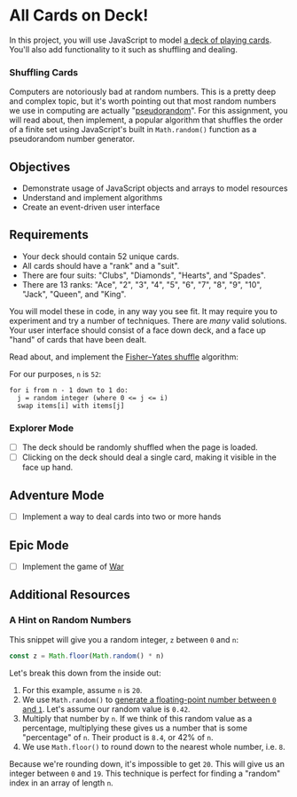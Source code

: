 # All Cards on Deck!

In this project, you will use JavaScript to model [a deck of playing cards](https://en.wikipedia.org/wiki/standard_52-card_deck). You'll also add functionality to it such as shuffling and dealing.

### Shuffling Cards

Computers are notoriously bad at random numbers. This is a pretty deep and complex topic, but it's worth pointing out that most random numbers we use in computing are actually "[pseudorandom](https://en.wikipedia.org/wiki/pseudorandomness)". For this assignment, you will read about, then implement, a popular algorithm that shuffles the order of a finite set using JavaScript's built in `Math.random()` function as a pseudorandom number generator.

## Objectives

- Demonstrate usage of JavaScript objects and arrays to model resources
- Understand and implement algorithms
- Create an event-driven user interface

## Requirements

- Your deck should contain 52 unique cards.
- All cards should have a "rank" and a "suit".
- There are four suits: "Clubs", "Diamonds", "Hearts", and "Spades".
- There are 13 ranks: "Ace", "2", "3", "4", "5", "6", "7", "8", "9", "10", "Jack", "Queen", and "King".

You will model these in code, in any way you see fit. It may require you to experiment and try a number of techniques. There are _many_ valid solutions. Your user interface should consist of a face down deck, and a face up "hand" of cards that have been dealt.

Read about, and implement the [Fisher–Yates shuffle](https://en.wikipedia.org/wiki/Fisher%E2%80%93Yates_shuffle) algorithm:

For our purposes, `n` is `52`:

```
for i from n - 1 down to 1 do:
  j = random integer (where 0 <= j <= i)
  swap items[i] with items[j]
```

### Explorer Mode

- [ ] The deck should be randomly shuffled when the page is loaded.
- [ ] Clicking on the deck should deal a single card, making it visible in the face up hand.

## Adventure Mode

- [ ] Implement a way to deal cards into two or more hands

## Epic Mode

- [ ] Implement the game of [War][1]

[1]: https://en.wikipedia.org/wiki/War_(card_game)

## Additional Resources

### A Hint on Random Numbers

This snippet will give you a random integer, `z` between `0` and `n`:

```JavaScript
const z = Math.floor(Math.random() * n)
```

Let's break this down from the inside out:

1.  For this example, assume `n` is `20`.
2.  We use `Math.random()` to [generate a floating-point number between `0` and `1`](https://developer.mozilla.org/en-US/docs/Web/JavaScript/Reference/Global_Objects/Math/random). Let's assume our random value is `0.42`.
3.  Multiply that number by `n`. If we think of this random value as a percentage, multiplying these gives us a number that is some "percentage" of `n`. Their product is `8.4`, or 42% of `n`.
4.  We use `Math.floor()` to round down to the nearest whole number, i.e. `8`.

Because we're rounding down, it's impossible to get `20`. This will give us an integer between `0` and `19`. This technique is perfect for finding a "random" index in an array of length `n`.
